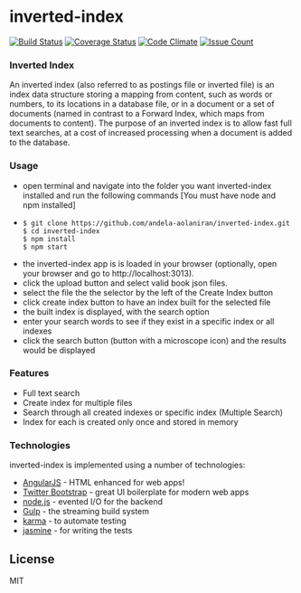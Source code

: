 # inverted-index
[![Build Status](https://travis-ci.org/andela-aolaniran/inverted-index.svg?branch=development)](https://travis-ci.org/andela-aolaniran/inverted-index) [![Coverage Status](https://coveralls.io/repos/github/andela-aolaniran/inverted-index/badge.svg?branch=development)](https://coveralls.io/github/andela-aolaniran/inverted-index?branch=development) [![Code Climate](https://codeclimate.com/github/andela-aolaniran/inverted-index/badges/gpa.svg)](https://codeclimate.com/github/andela-aolaniran/inverted-index) [![Issue Count](https://codeclimate.com/github/andela-aolaniran/inverted-index/badges/issue_count.svg)](https://codeclimate.com/github/andela-aolaniran/inverted-index)
### Inverted Index
An inverted index (also referred to as postings file or inverted file) is an index data structure storing a mapping from content, such as words or numbers, to its locations in a database file, or in a document or a set of documents (named in contrast to a Forward Index, which maps from documents to content). The purpose of an inverted index is to allow fast full text searches, at a cost of increased processing when a document is added to the database.

### Usage
  - open terminal and navigate into the folder you want inverted-index installed and run the following commands [You must have node and npm installed]
  - 
    ```
    $ git clone https://github.com/andela-aolaniran/inverted-index.git
    $ cd inverted-index
    $ npm install
    $ npm start
    ```
  - the inverted-index app is is loaded in your browser (optionally, open your browser and go to http://localhost:3013).
  - click the upload button and select valid book json files.
  - select the file the the selector by the left of the Create Index button
  - click create index button to have an index built for the selected file
  - the built index is displayed, with the search option
  - enter your search words to see if they exist in a specific index or all indexes
  - click the search button (button with a microscope icon) and the results would be displayed
### Features
 - Full text search
 - Create index for multiple files
 - Search through all created indexes or specific index (Multiple Search)
 - Index for each is created only once and stored in memory
### Technologies

inverted-index is implemented using a number of technologies:

* [AngularJS] - HTML enhanced for web apps!
* [Twitter Bootstrap] - great UI boilerplate for modern web apps
* [node.js] - evented I/O for the backend
* [Gulp] - the streaming build system
* [karma] - to automate testing
* [jasmine] - for writing the tests

License
----

MIT

   [git-repo-url]: <https://github.com/andela-aolaniran/inverted-index.git>
   [karma]: <https://karma-runner.github.io/>
   [jasmine]: <https://jasmine.github.io/>
   
   [df1]: <http://daringfireball.net/projects/markdown/>
   [markdown-it]: <https://github.com/markdown-it/markdown-it>
   [Ace Editor]: <http://ace.ajax.org>
   [node.js]: <http://nodejs.org>
   [Twitter Bootstrap]: <http://twitter.github.com/bootstrap/>
   [keymaster.js]: <https://github.com/madrobby/keymaster>
   [jQuery]: <http://jquery.com>
   [@tjholowaychuk]: <http://twitter.com/tjholowaychuk>
   [express]: <http://expressjs.com>
   [AngularJS]: <http://angularjs.org>
   [Gulp]: <http://gulpjs.com>
